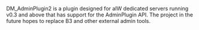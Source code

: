 DM\_AdminPlugin2 is a plugin designed for aIW dedicated servers running v0.3 and above that has support for the AdminPlugin API.
The project in the future hopes to replace B3 and other external admin tools.